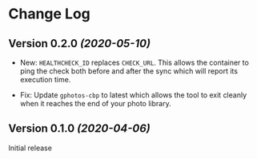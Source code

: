 Change Log
==========

Version 0.2.0 *(2020-05-10)*
----------------------------

 * New: `HEALTHCHECK_ID` replaces `CHECK_URL`. This allows the container to ping the check both
   before and after the sync which will report its execution time.

 * Fix: Update `gphotos-cbp` to latest which allows the tool to exit cleanly when it reaches the
   end of your photo library.


Version 0.1.0 *(2020-04-06)*
----------------------------

Initial release
